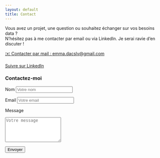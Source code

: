 ```yaml
---
layout: default
title: Contact
---
```




<div id="contact"></div>

Vous avez un projet, une question ou souhaitez échanger sur vos besoins data ?  
N’hésitez pas à me contacter par email ou via LinkedIn. Je serai ravie d’en discuter !

<div class="textecentre">
    <!-- Bouton mail -->
    <a href="mailto:emma.dacslv@gmail.com" class="badge-mail">
        ✉️ Contacter par mail : emma.dacslv@gmail.com
    </a>
    <br><br>
    <!-- Badge Linkedin -->
    <script src="https://platform.linkedin.com/badges/js/profile.js" async defer type="text/javascript"></script>
    <div class="badge-base LI-profile-badge" data-locale="fr_FR" data-size="large" data-theme="light" data-type="HORIZONTAL" data-vanity="emma-d-352a37211" data-version="v1"><a class="badge-base__link LI-simple-link" href="https://fr.linkedin.com/in/emma-d-352a37211?trk=profile-badge"></a></div>
    <a class="libutton" href="https://www.linkedin.com/comm/mynetwork/discovery-see-all?usecase=PEOPLE_FOLLOWS&followMember=emma-d-352a37211" target="_blank">Suivre sur LinkedIn</a>
</div> 
         

<form action="https://formsubmit.co/emma.dacslv@gmail.com" method="POST" class="contact-form">
  <h3>Contactez-moi</h3>

  <label for="name">Nom</label>
  <input type="text" id="name" name="name" placeholder="Votre nom" required>

  <label for="email">Email</label>
  <input type="email" id="email" name="email" placeholder="Votre email" required>

  <label for="message">Message</label>
  <textarea id="message" name="message" placeholder="Votre message" rows="5" required></textarea>

  <button type="submit">Envoyer</button>
</form>


